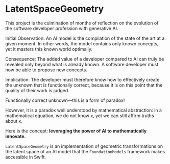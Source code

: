 # LatentSpaceGeometry
This project is the culmination of months of reflection on the evolution of the software developer profession with generative AI.

Initial Observation: An AI model is the compilation of the state of the art at a given moment. In other words, the model contains only known concepts, yet it masters this known world optimally.

Consequence: The added value of a developer compared to AI can truly be revealed only beyond what is already known. A software developer must now be able to propose new concepts.

Implication: The developer must therefore know how to effectively create the unknown that is functionally correct, because it is on this point that the quality of their work is judged.

Functionally correct unknown—this is a form of paradox!

However, it is a paradox well understood by mathematical abstraction: in a mathematical equation, we do not know x, yet we can still affirm truths about x.

Here is the concept: **leveraging the power of AI to mathematically innovate.**

`LatentSpaceGeometry` is an implementation of geometric transformations on the latent space of an AI model that the `FoundationModels` framework makes accessible in Swift.
